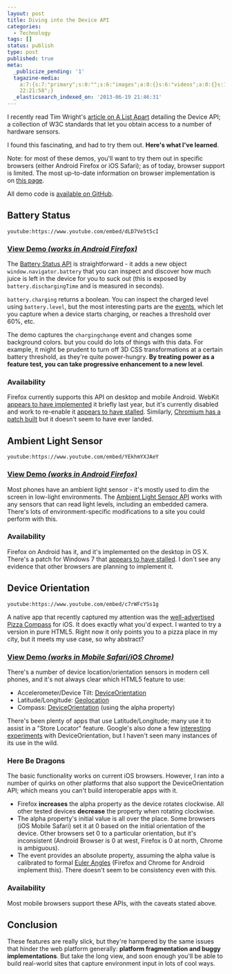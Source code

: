 ```yaml
---
layout: post
title: Diving into the Device API
categories:
  - Technology
tags: []
status: publish
type: post
published: true
meta:
  _publicize_pending: '1'
  tagazine-media:
    a:7:{s:7:"primary";s:0:"";s:6:"images";a:0:{}s:6:"videos";a:0:{}s:11:"image_count";i:0;s:6:"author";s:7:"1801759";s:7:"blog_id";s:7:"1731277";s:9:"mod_stamp";s:19:"2013-06-19
    22:21:58";}
  _elasticsearch_indexed_on: '2013-06-19 21:46:31'
---
```


I recently read Tim Wright's <a href="http://alistapart.com/article/environmental-design-with-the-device-api">article on A List Apart</a> detailing the Device API; a collection of W3C standards that let you obtain access to a number of hardware sensors.

I found this fascinating, and had to try them out. <strong>Here's what I've learned</strong>.

Note: for most of these demos, you'll want to try them out in specific browsers (either Android Firefox or iOS Safari); as of today, browser support is limited. The most up-to-date information on browser implementation is on <a href="http://www.w3.org/2009/dap/wiki/ImplementationStatus">this page</a>.

All demo code is <a href="https://github.com/mattdsteele/device-apis">available on GitHub</a>.

<h2>Battery Status</h2>

`youtube:https://www.youtube.com/embed/dLD7Ve5t5cI`

<h3><a href="http://www.matthew-steele.com/projects/device-apis/battery.html">View Demo <em>(works in Android Firefox)</em></a></h3>
The <a href="https://dvcs.w3.org/hg/dap/raw-file/tip/battery/Overview.html#introduction">Battery Status API</a> is straightforward - it adds a new object <code>window.navigator.battery</code> that you can inspect and discover how much juice is left in the device for you to suck out (this is exposed by <code>battery.dischargingTime</code> and is measured in seconds).

<code>battery.charging</code> returns a boolean. You can inspect the charged level using <code>battery.level</code>, but the most interesting parts are the <a href="https://dvcs.w3.org/hg/dap/raw-file/tip/battery/Overview.html#event-handlers">events</a>, which let you capture when a device starts charging, or reaches a threshold over 60%, etc.

The demo captures the <code>chargingchange</code> event and changes some background colors. but you could do lots of things with this data. For example, it might be prudent to turn off 3D CSS transformations at a certain battery threshold, as they're quite power-hungry. <strong>By treating power as a feature test, you can take progressive enhancement to a new level</strong>.

<h3>Availability</h3>
Firefox currently supports this API on desktop and mobile Android. WebKit <a href="https://bugs.webkit.org/show_bug.cgi?id=62698">appears to have implemented</a> it briefly last year, but it's currently disabled and work to re-enable it <a href="https://bugs.webkit.org/show_bug.cgi?id=90538">appears to have stalled</a>. Similarly, <a href="https://code.google.com/p/chromium/issues/detail?id=122593">Chromium has a patch built</a> but it doesn't seem to have ever landed.
<h2>Ambient Light Sensor</h2>

`youtube:https://www.youtube.com/embed/YEkhmYXJAeY`

<h3><a href="http://www.matthew-steele.com/projects/device-apis/lightsensor.html">View Demo <em>(works in Android Firefox)</em></a></h3>
Most phones have an ambient light sensor - it's mostly used to dim the screen in low-light environments. The <a href="https://dvcs.w3.org/hg/dap/raw-file/tip/light/Overview.html">Ambient Light Sensor API</a> works with any sensors that can read light levels, including an embedded camera. There's lots of environment-specific modifications to a site you could perform with this.
<h3>Availability</h3>
Firefox on Android has it, and it's implemented on the desktop in OS X. There's a patch for Windows 7 that <a href="https://bugzilla.mozilla.org/show_bug.cgi?id=754199">appears to have stalled</a>. I don't see any evidence that other browsers are planning to implement it.
<h2>Device Orientation</h2>

`youtube:https://www.youtube.com/embed/c7rWFcYSs1g`

A native app that recently captured my attention was the <a href="http://pizza-compass.com/">well-advertised Pizza Compass</a> for iOS. It does exactly what you'd expect. I wanted to try a version in pure HTML5. Right now it only points you to a pizza place in my city, but it meets my use case, so why abstract?

<h3><a href="http://www.matthew-steele.com/projects/device-apis/pizza.html">View Demo <em>(works in Mobile Safari/iOS Chrome)</em></a></h3>
There's a number of device location/orientation sensors in modern cell phones, and it's not always clear which HTML5 feature to use:
<ul>
	<li>Accelerometer/Device Tilt: <a href="http://dev.w3.org/geo/api/spec-source-orientation">DeviceOrientation</a></li>
	<li>Latitude/Longitude: <a href="http://dev.w3.org/geo/api/spec-source.html">Geolocation</a></li>
	<li>Compass: <a href="http://dev.w3.org/geo/api/spec-source-orientation">DeviceOrientation</a> (using the alpha property)</li>
</ul>
There's been plenty of apps that use Latitude/Longitude; many use it to assist in a "Store Locator" feature. Google's also done a few <a href="http://chrome.com/campaigns/rollit">interesting experiments</a> with DeviceOrientation, but I haven't seen many instances of its use in the wild.
<h3>Here Be Dragons</h3>
The basic functionality works on current iOS browsers. However, I ran into a number of quirks on other platforms that also support the DeviceOrientation API; which means you can't build interoperable apps with it.
<ul>
	<li>Firefox <strong>increases</strong> the alpha property as the device rotates clockwise. All other tested devices <strong>decrease</strong> the property when rotating clockwise.</li>
	<li>The alpha property's initial value is all over the place. Some browsers (iOS Mobile Safari) set it at 0 based on the initial orientation of the device. Other browsers set 0 to a particular orientation, but it's inconsistent (Android Browser is 0 at west, Firefox is 0 at north, Chrome is ambiguous).</li>
	<li>The event provides an absolute property, assuming the alpha value is calibrated to formal <a href="http://dev.w3.org/geo/api/spec-source-orientation#deviceorientation">Euler Angles</a> (Firefox and Chrome for Android implement this). There doesn't seem to be consistency even with this.</li>
</ul>
<h3>Availability</h3>
Most mobile browsers support these APIs, with the caveats stated above.
<h2>Conclusion</h2>
These features are really slick, but they're hampered by the same issues that hinder the web platform generally: <strong>platform fragmentation and buggy implementations</strong>. But take the long view, and soon enough you'll be able to build real-world sites that capture environment input in lots of cool ways.
